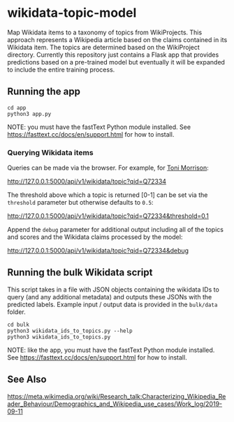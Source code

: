 # wikidata-topic-model
Map Wikidata items to a taxonomy of topics from WikiProjects. This approach represents a Wikipedia article based on the claims contained in its Wikidata item. The topics are determined based on the WikiProject directory. Currently this repository just contains a Flask app that provides predictions based on a pre-trained model but eventually it will be expanded to include the entire training process.

## Running the app

```
cd app
python3 app.py
```
NOTE: you must have the fastText Python module installed.
See https://fasttext.cc/docs/en/support.html for how to install.

### Querying Wikidata items
Queries can be made via the browser. For example, for [Toni Morrison](https://www.wikidata.org/wiki/Q72334):

http://127.0.0.1:5000/api/v1/wikidata/topic?qid=Q72334

The threshold above which a topic is returned [0-1] can be set via the `threshold` parameter but otherwise defaults to `0.5`:

http://127.0.0.1:5000/api/v1/wikidata/topic?qid=Q72334&threshold=0.1

Append the `debug` parameter for additional output including all of the topics and scores and the Wikidata claims processed by the model:

http://127.0.0.1:5000/api/v1/wikidata/topic?qid=Q72334&debug

## Running the bulk Wikidata script
This script takes in a file with JSON objects containing the wikidata IDs to query (and any additional metadata) and outputs these JSONs with the predicted labels. Example input / output data is provided in the `bulk/data` folder.

```
cd bulk
python3 wikidata_ids_to_topics.py --help
python3 wikidata_ids_to_topics.py
```
NOTE: like the app, you must have the fastText Python module installed.
See https://fasttext.cc/docs/en/support.html for how to install.

## See Also
https://meta.wikimedia.org/wiki/Research_talk:Characterizing_Wikipedia_Reader_Behaviour/Demographics_and_Wikipedia_use_cases/Work_log/2019-09-11
